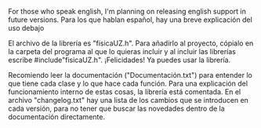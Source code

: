 For those who speak english, I'm planning on releasing english support in future versions.
Para los que hablan español, hay una breve explicación del uso debajo

El archivo de la librería es "fisicaUZ.h". Para añadirlo al proyecto, cópialo en la carpeta del programa al que lo quieras incluir y al incluir las librerías escribe 
#include"fisicaUZ.h". ¡Felicidades! Ya puedes usar la librería.

Recomiendo leer la documentación ("Documentación.txt") para entender lo que tiene cada clase y lo que hace cada función. Para una explicación del funcionamiento interno de estas cosas,
la librería está comentada.
En el archivo "changelog.txt" hay una lista de los cambios que se introducen en cada versión, para no tener que buscar las novedades dentro de la documentación directamente.

